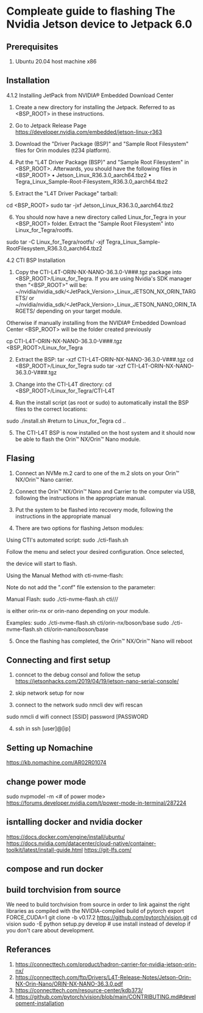 # Compleate guide to flashing The Nvidia Jetson device to Jetpack 6.0

## Prerequisites 
1. Ubuntu 20.04 host machine x86

## Installation

4.1.2 Installing JetPack from NVIDIA® Embedded Download Center

 1. Create a new directory for installing the Jetpack. Referred to as <BSP_ROOT>
 in these instructions.

 2. Go to Jetpack Release Page https://developer.nvidia.com/embedded/jetson-linux-r363

 3. Download the "Driver Package (BSP)" and "Sample Root Filesystem" files for
 Orin modules (t234 platform).

 4. Put the "L4T Driver Package (BSP)" and "Sample Root Filesystem" in <BSP_ROOT>.
 Afterwards, you should have the following files in <BSP_ROOT>
• Jetson_Linux_R36.3.0_aarch64.tbz2
• Tegra_Linux_Sample-Root-Filesystem_R36.3.0_aarch64.tbz2

 5. Extract the "L4T Driver Package" tarball:

 cd <BSP_ROOT>
 sudo tar -jxf Jetson_Linux_R36.3.0_aarch64.tbz2

 6. You should now have a new directory called Linux_for_Tegra in your <BSP_ROOT> folder.
 Extract the "Sample Root Filesystem" into Linux_for_Tegra/rootfs.

 sudo tar -C Linux_for_Tegra/rootfs/ -xjf Tegra_Linux_Sample-RootFilesystem_R36.3.0_aarch64.tbz2

4.2 CTI BSP Installation

 1. Copy the CTI-L4T-ORIN-NX-NANO-36.3.0-V###.tgz package into
<BSP_ROOT>/Linux_for_Tegra.
If you are using Nvidia's SDK manager then "<BSP_ROOT>" will be:
 ~/nvidia/nvidia_sdk/<JetPack_Version>_Linux_JETSON_NX_ORIN_TARGETS/
 or
 ~/nvidia/nvidia_sdk/<JetPack_Version>_Linux_JETSON_NANO_ORIN_TARGETS/
 depending on your target module.

 Otherwise if manually installing from the NVIDIA® Embedded Download Center
 <BSP_ROOT> will be the folder created previously

 cp CTI-L4T-ORIN-NX-NANO-36.3.0-V###.tgz <BSP_ROOT>/Linux_for_Tegra

 2. Extract the BSP: tar -xzf CTI-L4T-ORIN-NX-NANO-36.3.0-V###.tgz
 cd <BSP_ROOT>/Linux_for_Tegra
 sudo tar -xzf CTI-L4T-ORIN-NX-NANO-36.3.0-V###.tgz

 3. Change into the CTI-L4T directory:
 cd <BSP_ROOT>/Linux_for_Tegra/CTI-L4T

 4. Run the install script (as root or sudo) to automatically install the BSP files
 to the correct locations:

 sudo ./install.sh
 #return to Linux_for_Tegra
 cd ..

 5. The CTI-L4T BSP is now installed on the host system and it should now be able
 to flash the Orin™ NX/Orin™ Nano module.

## Flasing
1. Connect an NVMe m.2 card to one of the m.2 slots on your Orin™ NX/Orin™ Nano carrier.

 2. Connect the Orin™ NX/Orin™ Nano and Carrier to the computer via USB, following the
 instructions in the appropriate manual.

 3. Put the system to be flashed into recovery mode, following the
 instructions in the appropriate manual


 4. There are two options for flashing Jetson modules:

 Using CTI's automated script:
 sudo ./cti-flash.sh

Follow the menu and select your desired configuration. Once selected,

 the device will start to flash.


 Using the Manual Method with cti-nvme-flash:

 Note do not add the ".conf" file extension to the <config> parameter:

 Manual Flash: sudo ./cti-nvme-flash.sh cti/<module>/<boardname>/<config>

 <module> is either orin-nx or orin-nano depending on your module.

 Examples:
 sudo ./cti-nvme-flash.sh cti/orin-nx/boson/base
 sudo ./cti-nvme-flash.sh cti/orin-nano/boson/base

 5. Once the flashing has completed, the Orin™ NX/Orin™ Nano will reboot 

## Connecting and first setup
1. conncet to the debug consol and follow the setup
https://jetsonhacks.com/2019/04/19/jetson-nano-serial-console/

2. skip network setup for now

3. connect to the network 
sudo nmcli dev wifi rescan

sudo nmcli d wifi connect [SSID] password [PASSWORD

4. ssh in
ssh [user]@[ip]

## Setting up Nomachine
https://kb.nomachine.com/AR02R01074

## change power mode
sudo nvpmodel -m <# of power mode>
https://forums.developer.nvidia.com/t/power-mode-in-terminal/287224

## isntalling docker and nvidia docker
https://docs.docker.com/engine/install/ubuntu/
https://docs.nvidia.com/datacenter/cloud-native/container-toolkit/latest/install-guide.html
https://git-lfs.com/

## compose and run docker

## build torchvision from source
We need to build torchvision from source in order to link against the right libraries as compiled with the NVIDIA-compiled build of pytorch
export FORCE_CUDA=1
git clone -b v0.17.2 https://github.com/pytorch/vision.git
cd vision
sudo -E python setup.py develop  # use install instead of develop if you don't care about development.


## Referances
1. https://connecttech.com/product/hadron-carrier-for-nvidia-jetson-orin-nx/
2. https://connecttech.com/ftp/Drivers/L4T-Release-Notes/Jetson-Orin-NX-Orin-Nano/ORIN-NX-NANO-36.3.0.pdf
3. https://connecttech.com/resource-center/kdb373/
4. https://github.com/pytorch/vision/blob/main/CONTRIBUTING.md#development-installation

